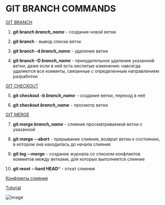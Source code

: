 # GIT BRANCH COMMANDS

[GIT BRANCH](https://www.atlassian.com/ru/git/tutorials/using-branches)

1. **git branch *branch_name*** - создание новой ветки

2. **git branch** - вывод списка веток

3. **git branch -d *branch_name*** - удаление ветки

4. **git branch -D *branch_name*** - принудительное удаление указанной ветки, даже если в ней есть неслитые изменения: навсегда удаляются все коммиты, связанные с определенным направлением разработки

[GIT CHECKOUT](https://www.atlassian.com/ru/git/tutorials/using-branches/git-checkout)

5. **git checkout -b *branch_name*** - создание ветки, переход в неё

6. **git checkout *branch_name*** - просмотр ветки

[GIT MERGE](https://www.atlassian.com/ru/git/tutorials/using-branches/git-merge)

7. **git merge *branch_name*** - слияние просматриваемой ветки с указанной

8. **git merge --abort** - прерывание слияния, возврат ветки к состоянию, в котором она находилась до начала слияния

9. **git log --merge** - создание журнала со списком конфликтов коммитов между ветками, для которых выполняется слияние

10. **git reset --hard HEAD^** - откат слияния

[Конфликты слияния](https://www.atlassian.com/ru/git/tutorials/using-branches/merge-conflicts)

[Tutorial](https://git-scm.com/docs/git)

![Image](https://miro.medium.com/max/1148/1*Sg8xy936xO0nUdnDZkW3zw.png)
